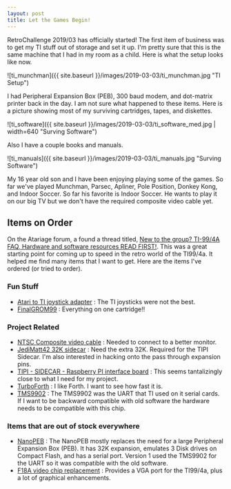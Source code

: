 ```yaml
---
layout: post
title: Let the Games Begin!
---
```


RetroChallenge 2019/03 has officially started!  The first item of business was to get
my TI stuff out of storage and set it up.  I'm pretty sure that this is the same
machine that I had in my room as a child. Here is what the setup looks like now.

![ti_munchman]({{ site.baseurl }}/images/2019-03-03/ti_munchman.jpg "TI Setup")

I had Peripheral Expansion Box (PEB), 300 baud modem, and dot-matrix printer back
in the day.  I am not sure what happened to these items.  Here is a picture
showing most of my surviving cartridges, tapes, and diskettes.

![ti_software]({{ site.baseurl }}/images/2019-03-03/ti_software_med.jpg | width=640 "Surving Software")

Also I have a couple books and manuals.

![ti_manuals]({{ site.baseurl }}/images/2019-03-03/ti_manuals.jpg "Surving Software")

My 16 year old son and I have been enjoying playing some of the games.  So far we've 
played Munchman, Parsec, Apliner, Pole Position, Donkey Kong, and Indoor Soccer.
So far his favorite is Indoor Soccer.  He wants to play it on our big TV but we
don't have the required composite video cable yet.

## Items on Order

On the Atariage forum, a found a thread titled, [New to the group? TI-99/4A FAQ, Hardware and software resources READ FIRST!](http://atariage.com/forums/topic/267055-new-to-the-group-ti-994a-faq-hardware-and-software-resources-read-first/).
This was a great starting point for coming up to speed in the retro world of the
TI99/4a. It helped me find many items that I want to get.  Here are 
the items I've ordered (or tried to order).

### Fun Stuff
- [Atari to TI joystick adapter](https://www.arcadeshopper.com/wp/?page_id=11#!/Tex-Elec-low-profile-TI-99-4a-to-Atari-joystick-adapter/p/95279865/category=21773047) : The TI joysticks were not the best.
- [FinalGROM99](https://endlos99.github.io/finalgrom99/) : Everything on one cartridge!!

### Project Related
- [NTSC Composite video cable](https://www.arcadeshopper.com/wp/?page_id=11#!/Composite-video-cable/p/74389896/category=23804650) : Needed to connect to a better monitor.
- [JediMatt42 32K sidecar](https://www.arcadeshopper.com/wp/?page_id=11#!/32k-sidecar-memory-expansion/p/73789245/category=28272181) : Need the extra 32K.  Required for the TIPI Sidecar. I'm also interested in
hacking onto the pass through expansion pins.
- [TIPI - SIDECAR - Raspberry PI interface board](http://ti994a.cwfk.net/TIPI.html) : This seems
  tantalizingly close to what I need for my project. 
- [TurboForth](http://turboforth.net/) : I like Forth.  I want to see how fast it is.
- [TMS9902](http://www.textfiles.com/bitsavers/pdf/ti/TMS9900/) : The TMS9902 was the UART that
TI used on it serial cards.  If I want to be backward compatible with old software the hardware
needs to be compatible with this chip.

### Items that are out of stock everywhere
- [NanoPEB](https://www.nanopeb.com/) : The NanoPEB mostly replaces the need for a large
  Peripheral Expansion Box (PEB).  It has 32K expansion, emulates 3 Disk drives on Compact
  Flash, and has a serial port.  Version 1 used the TMS9902 for the UART so it was compatible
  with the old software.  
- [F18A video chip replacement](http://codehackcreate.com/) : Provides a VGA port for the
  TI99/4a, plus a lot of graphical enhancements.


